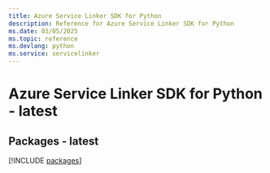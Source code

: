 ```yaml
---
title: Azure Service Linker SDK for Python
description: Reference for Azure Service Linker SDK for Python
ms.date: 03/05/2025
ms.topic: reference
ms.devlang: python
ms.service: servicelinker
---
```

# Azure Service Linker SDK for Python - latest
## Packages - latest
[!INCLUDE [packages](service-linker-index.md)]